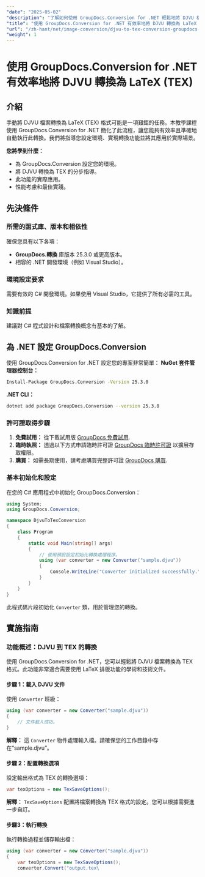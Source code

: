```yaml
---
"date": "2025-05-02"
"description": "了解如何使用 GroupDocs.Conversion for .NET 輕鬆地將 DJVU 檔案轉換為 TEX 格式，從而簡化您的學術和技術文件流程。"
"title": "使用 GroupDocs.Conversion for .NET 有效率地將 DJVU 轉換為 LaTeX (TEX)"
"url": "/zh-hant/net/image-conversion/djvu-to-tex-conversion-groupdocs-net/"
"weight": 1
---
```


# 使用 GroupDocs.Conversion for .NET 有效率地將 DJVU 轉換為 LaTeX (TEX)
## 介紹
手動將 DJVU 檔案轉換為 LaTeX (TEX) 格式可能是一項艱鉅的任務。本教學課程使用 GroupDocs.Conversion for .NET 簡化了此流程，讓您能夠有效率且準確地自動執行此轉換。我們將指導您設定環境、實現轉換功能並將其應用於實際場景。

**您將學到什麼：**
- 為 GroupDocs.Conversion 設定您的環境。
- 將 DJVU 轉換為 TEX 的分步指導。
- 此功能的實際應用。
- 性能考慮和最佳實踐。

## 先決條件
### 所需的函式庫、版本和相依性
確保您具有以下各項：
- **GroupDocs.轉換** 庫版本 25.3.0 或更高版本。
- 相容的 .NET 開發環境（例如 Visual Studio）。

### 環境設定要求
需要有效的 C# 開發環境。如果使用 Visual Studio，它提供了所有必需的工具。

### 知識前提
建議對 C# 程式設計和檔案轉換概念有基本的了解。

## 為 .NET 設定 GroupDocs.Conversion
使用 GroupDocs.Conversion for .NET 設定您的專案非常簡單：
**NuGet 套件管理器控制台：**
```bash
Install-Package GroupDocs.Conversion -Version 25.3.0
```
**\.NET CLI：**
```bash
dotnet add package GroupDocs.Conversion --version 25.3.0
```
### 許可證取得步驟
1. **免費試用：** 從下載試用版 [GroupDocs 免費試用](https://releases。groupdocs.com/conversion/net/).
2. **臨時執照：** 透過以下方式申請臨時許可證 [GroupDocs 臨時許可證](https://purchase.groupdocs.com/temporary-license/) 以擴展存取權限。
3. **購買：** 如需長期使用，請考慮購買完整許可證 [GroupDocs 購買](https://purchase。groupdocs.com/buy).

### 基本初始化和設定
在您的 C# 應用程式中初始化 GroupDocs.Conversion：
```csharp
using System;
using GroupDocs.Conversion;

namespace DjvuToTexConversion
{
    class Program
    {
        static void Main(string[] args)
        {
            // 使用預設設定初始化轉換處理程序。
            using (var converter = new Converter("sample.djvu"))
            {
                Console.WriteLine("Converter initialized successfully.");
            }
        }
    }
}
```
此程式碼片段初始化 `Converter` 類，用於管理您的轉換。

## 實施指南
### 功能概述：DJVU 到 TEX 的轉換
使用 GroupDocs.Conversion for .NET，您可以輕鬆將 DJVU 檔案轉換為 TEX 格式。此功能非常適合需要使用 LaTeX 排版功能的學術和技術文件。
#### 步驟 1：載入 DJVU 文件
使用 `Converter` 班級：
```csharp
using (var converter = new Converter("sample.djvu"))
{
    // 文件載入成功。
}
```
**解釋：** 這 `Converter` 物件處理輸入檔。請確保您的工作目錄中存在“sample.djvu”。
#### 步驟 2：配置轉換選項
設定輸出格式為 TEX 的轉換選項：
```csharp
var texOptions = new TexSaveOptions();
```
**解釋：** `TexSaveOptions` 配置將檔案轉換為 TEX 格式的設定。您可以根據需要進一步自訂。
#### 步驟3：執行轉換
執行轉換過程並儲存輸出檔：
```csharp
using (var converter = new Converter("sample.djvu"))
{
    var texOptions = new TexSaveOptions();
    converter.Convert("output.tex\